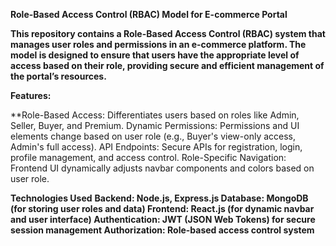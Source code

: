 ****Role-Based Access Control (RBAC) Model for E-commerce Portal****

**This repository contains a Role-Based Access Control (RBAC) system that manages user roles and permissions in an e-commerce platform. The model is designed to ensure that users have the appropriate level of access based on their role, providing secure and efficient management of the portal’s resources.**

****Features:****

**Role-Based Access: Differentiates users based on roles like Admin, Seller, Buyer, and Premium.
Dynamic Permissions: Permissions and UI elements change based on user role (e.g., Buyer's view-only access, Admin's full access).
API Endpoints: Secure APIs for registration, login, profile management, and access control.
Role-Specific Navigation: Frontend UI dynamically adjusts navbar components and colors based on user role.


****Technologies Used****
**Backend: Node.js, Express.js
Database: MongoDB (for storing user roles and data)
Frontend: React.js (for dynamic navbar and user interface)
Authentication: JWT (JSON Web Tokens) for secure session management
Authorization: Role-based access control system**
